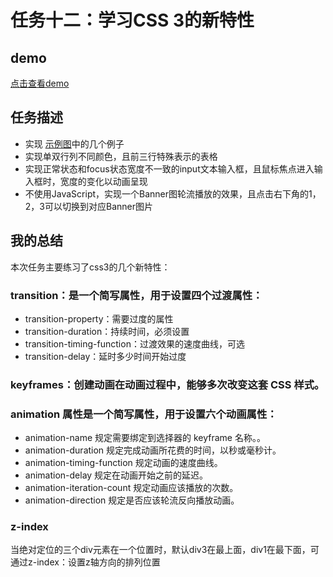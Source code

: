 # 任务十二：学习CSS 3的新特性
## demo
[点击查看demo](https://happymia.github.io/ife/task12/index.html)
## 任务描述

* 实现 [示例图](http://7xrp04.com1.z0.glb.clouddn.com/task_1_12_1.jpg)中的几个例子
* 实现单双行列不同颜色，且前三行特殊表示的表格
* 实现正常状态和focus状态宽度不一致的input文本输入框，且鼠标焦点进入输入框时，宽度的变化以动画呈现
* 不使用JavaScript，实现一个Banner图轮流播放的效果，且点击右下角的1，2，3可以切换到对应Banner图片

## 我的总结
本次任务主要练习了css3的几个新特性：
### transition：是一个简写属性，用于设置四个过渡属性：
* transition-property：需要过度的属性
* transition-duration：持续时间，必须设置
* transition-timing-function：过渡效果的速度曲线，可选
* transition-delay：延时多少时间开始过度

### keyframes：创建动画在动画过程中，能够多次改变这套 CSS 样式。
### animation 属性是一个简写属性，用于设置六个动画属性：
* animation-name	规定需要绑定到选择器的 keyframe 名称。。
* animation-duration	规定完成动画所花费的时间，以秒或毫秒计。
* animation-timing-function	规定动画的速度曲线。
* animation-delay	规定在动画开始之前的延迟。
* animation-iteration-count	规定动画应该播放的次数。
* animation-direction	规定是否应该轮流反向播放动画。

### z-index 
当绝对定位的三个div元素在一个位置时，默认div3在最上面，div1在最下面，可通过z-index：设置z轴方向的排列位置

